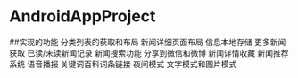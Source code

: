 # AndroidAppProject

##实现的功能
分类列表的获取和布局 
新闻详细页面布局 
信息本地存储 
更多新闻获取 
已读/未读新闻记录 
新闻搜索功能 
分享到微信和微博 
新闻详情收藏 
新闻推荐系统 
语音播报 
关键词百科词条链接 
夜间模式 
文字模式和图片模式
